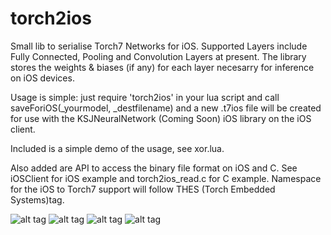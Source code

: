 # torch2ios

Small lib to serialise Torch7 Networks for iOS. Supported Layers include Fully Connected, Pooling and Convolution Layers at present. The library stores the weights & biases (if any) for each layer necesarry for inference on iOS devices.

Usage is simple: just require 'torch2ios' in your lua script and call saveForiOS(_yourmodel, _destfilename) and a new .t7ios file will be created for use with the KSJNeuralNetwork (Coming Soon) iOS library on the iOS client.

Included is a simple demo of the usage, see xor.lua.

Also added are API to access the binary file format on iOS and C. See iOSClient for iOS example and torch2ios_read.c for C example. Namespace for the iOS to Torch7 support will follow THES (Torch Embedded Systems)tag.

![alt tag](https://s31.postimg.org/p0o25qy8b/Torch_ES_File.png)
![alt tag](https://s32.postimg.org/xu32b5x5x/pool_arch.png)
![alt tag](https://s32.postimg.org/qpl924pwl/fc_arch.png)
![alt tag](https://s32.postimg.org/sg4a3m7fp/conv_arch.png)
